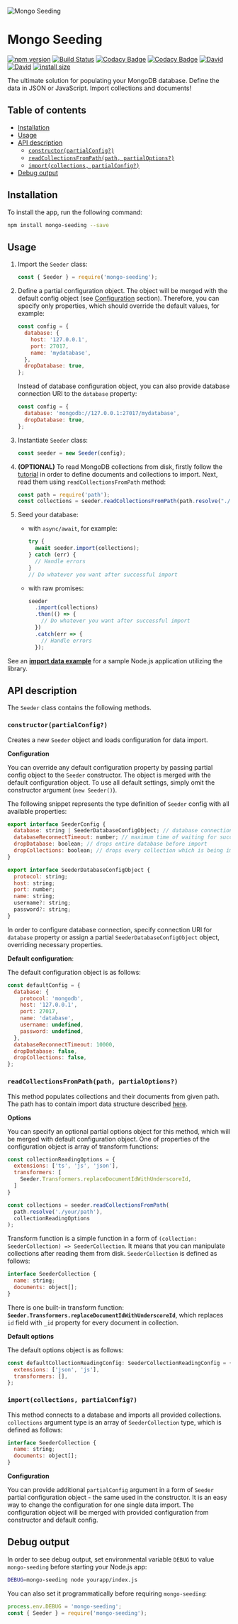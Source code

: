 ![Mongo Seeding](https://raw.githubusercontent.com/pkosiec/mongo-seeding/master/docs/assets/logo.png)

# Mongo Seeding

[![npm version](https://badge.fury.io/js/mongo-seeding.svg)](https://npmjs.org/package/mongo-seeding) [![Build Status](https://travis-ci.org/pkosiec/mongo-seeding.svg?branch=master)](https://travis-ci.org/pkosiec/mongo-seeding) [![Codacy Badge](https://api.codacy.com/project/badge/Coverage/9960aeeba19d4992b0df8781cd580eec)](https://www.codacy.com/app/pkosiec/mongo-seeding?utm_source=github.com&utm_medium=referral&utm_content=pkosiec/mongo-seeding&utm_campaign=Badge_Coverage) [![Codacy Badge](https://api.codacy.com/project/badge/Grade/9960aeeba19d4992b0df8781cd580eec)](https://www.codacy.com/app/pkosiec/mongo-seeding?utm_source=github.com&utm_medium=referral&utm_content=pkosiec/mongo-seeding&utm_campaign=Badge_Grade) [![David](https://img.shields.io/david/pkosiec/mongo-seeding.svg?path=core)]() [![David](https://img.shields.io/david/dev/pkosiec/mongo-seeding.svg?path=core)]() [![install size](https://packagephobia.now.sh/badge?p=mongo-seeding)](https://packagephobia.now.sh/result?p=mongo-seeding)

The ultimate solution for populating your MongoDB database. Define the data in JSON or JavaScript. Import collections and documents!

## Table of contents

- [Installation](#installation)
- [Usage](#usage)
- [API description](#api-description)
    - [`constructor(partialConfig?)`](#constructorpartialconfig)
    - [`readCollectionsFromPath(path, partialOptions?)`](#readcollectionsfrompathpath-partialoptions)
    - [`import(collections, partialConfig?)`](#importcollections-partialconfig)
- [Debug output](#debug-output)

## Installation

To install the app, run the following command:

```bash
npm install mongo-seeding --save
```

## Usage

1.  Import the `Seeder` class:

    ```javascript
    const { Seeder } = require('mongo-seeding');
    ```

1.  Define a partial configuration object. The object will be merged with the default config object (see [Configuration](#configuration) section). Therefore, you can specify only properties, which should override the default values, for example:

    ```javascript
    const config = {
      database: {
        host: '127.0.0.1',
        port: 27017,
        name: 'mydatabase',
      },
      dropDatabase: true,
    };
    ```

    Instead of database configuration object, you can also provide database connection URI to the `database` property:

    ```javascript
    const config = {
      database: 'mongodb://127.0.0.1:27017/mydatabase',
      dropDatabase: true,
    };
    ```

1.  Instantiate `Seeder` class:

    ```javascript
    const seeder = new Seeder(config);
    ```

1.  **(OPTIONAL)** To read MongoDB collections from disk, firstly follow the [tutorial](https://github.com/pkosiec/mongo-seeding/blob/master/docs/import-data-definition.md) in order to define documents and collections to import. Next, read them using `readCollectionsFromPath` method:

    ```javascript
    const path = require('path');
    const collections = seeder.readCollectionsFromPath(path.resolve("./your/path"));
    ```

1.  Seed your database:

    - with `async/await`, for example:

      ```javascript
      try {
        await seeder.import(collections);
      } catch (err) {
        // Handle errors
      }
      // Do whatever you want after successful import
      ```

    - with raw promises:

      ```javascript
      seeder
        .import(collections)
        .then(() => {
          // Do whatever you want after successful import
        })
        .catch(err => {
          // Handle errors
        });
      ```

See an [**import data example**](https://github.com/pkosiec/mongo-seeding/blob/master/examples/import-data) for a sample Node.js application utilizing the library. 

## API description

The `Seeder` class contains the following methods.

### `constructor(partialConfig?)`

Creates a new `Seeder` object and loads configuration for data import.

**Configuration**

You can override any default configuration property by passing partial config object to the `Seeder` constructor. The object is merged with the default configuration object. To use all default settings, simply omit the constructor argument (`new Seeder()`).

The following snippet represents the type definition of `Seeder` config with all available properties:

```javascript
export interface SeederConfig {
  database: string | SeederDatabaseConfigObject; // database connection URI or configuration object
  databaseReconnectTimeout: number; // maximum time of waiting for successful MongoDB connection in milliseconds
  dropDatabase: boolean; // drops entire database before import
  dropCollections: boolean; // drops every collection which is being imported
}

export interface SeederDatabaseConfigObject {
  protocol: string;
  host: string;
  port: number;
  name: string;
  username?: string;
  password?: string;
}
```

In order to configure database connection, specify connection URI for `database` property or assign a partial `SeederDatabaseConfigObject` object, overriding necessary properties.

**Default configuration**:

The default configuration object is as follows:

```javascript
const defaultConfig = {
  database: {
    protocol: 'mongodb',
    host: '127.0.0.1',
    port: 27017,
    name: 'database',
    username: undefined,
    password: undefined, 
  },
  databaseReconnectTimeout: 10000,
  dropDatabase: false,
  dropCollections: false,
};
```

### `readCollectionsFromPath(path, partialOptions?)`

This method populates collections and their documents from given path. The path has to contain import data structure described [here](https://github.com/pkosiec/mongo-seeding/blob/master/docs/import-data-definition.md).

**Options**

You can specify an optional partial options object for this method, which will be merged with default configuration object. One of properties of the configuration object is array of transform functions:

```javascript
const collectionReadingOptions = {
  extensions: ['ts', 'js', 'json'],
  transformers: [
    Seeder.Transformers.replaceDocumentIdWithUnderscoreId,
  ]
}

const collections = seeder.readCollectionsFromPath(
  path.resolve('./your/path'),
  collectionReadingOptions
);
```

Transform function is a simple function in a form of `(collection: SeederCollection) => SeederCollection`. It means that you can manipulate collections after reading them from disk. `SeederCollection` is defined as follows:

```javascript
interface SeederCollection {
  name: string;
  documents: object[];
}
```

There is one built-in transform function: **`Seeder.Transformers.replaceDocumentIdWithUnderscoreId`**, which replaces `id` field with `_id` property for every document in collection.

**Default options**

The default options object is as follows:

```javascript
const defaultCollectionReadingConfig: SeederCollectionReadingConfig = {
  extensions: ['json', 'js'],
  transformers: [],
};
```

### `import(collections, partialConfig?)`

This method connects to a database and imports all provided collections. `collections` argument type is an array of `SeederCollection` type, which is defined as follows:

```javascript
interface SeederCollection {
  name: string;
  documents: object[];
}
```

**Configuration**

You can provide additional `partialConfig` argument in a form of `Seeder` partial configuration object - the same used in the constructor. It is an easy way to change the configuration for one single data import. The configuration object will be merged with provided configuration from constructor and default config.

## Debug output

In order to see debug output, set environmental variable `DEBUG` to value `mongo-seeding` before starting your Node.js app:

```bash
DEBUG=mongo-seeding node yourapp/index.js
```

You can also set it programmatically before requiring `mongo-seeding`:

```javascript
process.env.DEBUG = 'mongo-seeding';
const { Seeder } = require('mongo-seeding');
```
